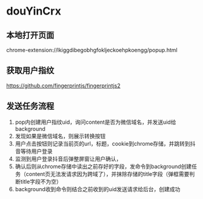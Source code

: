# douYinCrx


## 本地打开页面
chrome-extension://lkiggdibegobhgfokljeckoehpkoengg/popup.html 

## 获取用户指纹
https://github.com/fingerprintjs/fingerprintjs2

## 发送任务流程
1. pop内创建用户指纹uid，询问content是否为微信域名，并发送uid给background
2. 发现如果是微信域名，则展示转换按钮
3. 用户点击按钮则记录当前页的url，标题，cookie到chrome存储，并跳转到抖音等待用户登录
4. 监测到用户登录抖音后弹整屏窗让用户确认，
5. 确认后则从chrome存储中读出之前存好的字段，发命令到background创建任务（content页无法发请求因为跨域了），并抹除存储的title字段（弹框需要判断title字段不为空）
6. background收到命令则结合之前收到的uid发送请求给后台，创建成功

